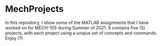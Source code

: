 # MechProjects
In this repository, I show some of the MATLAB assignments that I have worked on for MECH-105 during Summer of 2021. 
It contains five (5) projects, with each project using a unqiue set of concepts and commands.
Enjoy (?)
